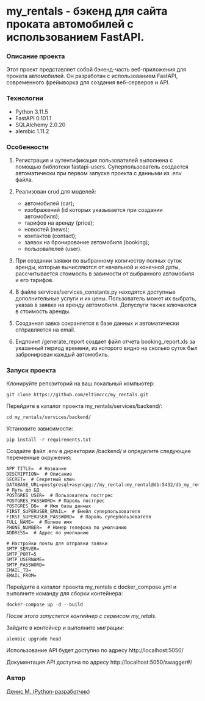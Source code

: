 # my_rentals - бэкенд для сайта проката автомобилей с использованием FastAPI.

### Описание проекта

Этот проект представляет собой бэкенд-часть веб-приложения для проката автомобилей. Он разработан с использованием FastAPI, современного фреймворка для создания веб-серверов и API.

### Технологии
- Python 3.11.5
- FastAPI 0.101.1
- SQLAlchemy 2.0.20
- alembic 1.11.2


### Особенности

1) Регистрация и аутентификация пользователей выполнена с помощью библотеки fastapi-users. Суперпользователь создается автоматически при первом запуске проекта с данными из .env файла.

2) Реализован crud для моделей:
    - автомобилей (car);
    - изображений (id которых указывается при создании автомобиля);
    - тарифов на аренду (price);
    - новостей (news);
    - контактов (contact);
    - заявок на бронирование автомобиля (booking);
    - пользователей (user).

3) При создании заявки по выбранному количеству полных суток аренды, которые вычисляются от начальной и конечной даты, рассчитывается стоимость в завимости от выбранного автомобиля и его тарифов.

4) В файле services/services_constants.py находятся доступные дополнительные услуги и их цены. Пользователь может их выбрать, указав в заявке на аренду автомобиля. Допуслуги также ключаются в стоимость аренды.

4) Созданная завка сохраняется в базе данных и автоматически отправляется на email.

5) Ендпоинт /generate_report создает файл отчета booking_report.xls за указанный период времени, из которого видно на сколько суток был забронирован каждый автомобиль.


### Запуск проекта

Клонируйте репозиторий на ваш локальный компьютер:

```
git clone https://github.com/eltimccc/my_rentals.git
```

Перейдите в каталог проекта my_rentals/services/backend/:

```
cd my_rentals/services/backend/
```


Установите зависимости:

```
pip install -r requirements.txt
```

Создайте файл .env в директории /backend/ и определите следующие переменные окружения:

```
APP_TITLE=  # Название
DESCRIPTION=  # Описание
SECRET=  # Секретный ключ
DATABASE_URL=postgresql+asyncpg://my_rental:my_rental@db:5432/db_my_rental  # Путь до БД
POSTGRES_USER=  # Пользователь постгрес
POSTGRES_PASSWORD= # Пароль постгрес
POSTGRES_DB=  # Имя базы данных
FIRST_SUPERUSER_EMAIL=  # Емейл суперпользователя
FIRST_SUPERUSER_PASSWORD=  # Пароль суперпользователя
FULL_NAME=  # Полное имя 
PHONE_NUMBER=  # Номер телефона по умолчанию
ADDRESS=  # Адрес по умолчанию

# Настройки почты для отправки заявки
SMTP_SERVER=
SMTP_PORT=5
SMTP_USERNAME=
SMTP_PASSWORD=
EMAIL_TO=
EMAIL_FROM=
```

Перейдите в каталог проекта my_rentals с docker_compose.yml и выполните команду для сборки контейнера:

```
docker-compose up -d --build
```

*После этого запустится контейнер с сервисом my_retals.*

Зайдите в контейнер и выполните миграции:

```
alembic upgrade head
```

Использование API будет доступно по адресу http://localhost:5050/

Документация API доступна по адресу http://localhost:5050/swagger#/


### Автор
[Денис М. (Python-разработчик)](https://github.com/Eltimccc "Денис М (Python-разработчик)")
